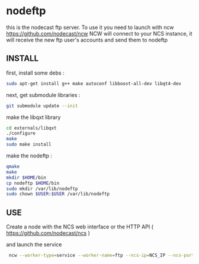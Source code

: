 nodeftp
=======

this is the nodecast ftp server. To use it you need to launch with ncw https://github.com/nodecast/ncw
NCW will connect to your NCS instance, it will receive the new ftp user's accounts and send them to nodeftp



## INSTALL

first, install some debs :


```bash
sudo apt-get install g++ make autoconf libboost-all-dev libqt4-dev
```

next, get submodule libraries :

```bash
git submodule update --init
```


make the libqxt library

```bash
cd externals/libqxt
./configure
make
sudo make install
```


make the nodeftp :

```bash
qmake
make
mkdir $HOME/bin
cp nodeftp $HOME/bin
sudo mkdir /var/lib/nodeftp
sudo chown $USER:$USER /var/lib/nodeftp
```

## USE

Create a node with the NCS web interface or the HTTP API ( https://github.com/nodecast/ncs )

and launch the service

```bash
 ncw --worker-type=service --worker-name=ftp --ncs-ip=NCS_IP --ncs-port=5569 --node-uuid=nodeuuid --node-password=nodepassword --directory=/var/lib/ncs/ftp --stdout=true --exec="nodeftp --base-directory=/var/lib/nodeftp --ftp-server-port=2122"
```

